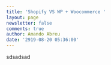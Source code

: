 ```yaml
---
title: 'Shopify VS WP + Woocommerce '
layout: page
newsletter: false
comments: true
author: Amando Abreu
date: '2919-08-20 05:36:00'
---
```

sdsadsad
